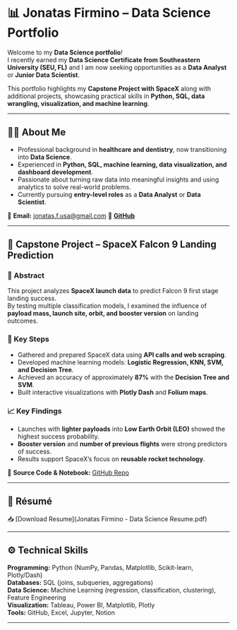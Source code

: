 # 📊 Jonatas Firmino – Data Science Portfolio  

Welcome to my **Data Science portfolio**!  
I recently earned my **Data Science Certificate from Southeastern University (SEU, FL)** and I am now seeking opportunities as a **Data Analyst** or **Junior Data Scientist**.  

This portfolio highlights my **Capstone Project with SpaceX** along with additional projects, showcasing practical skills in **Python, SQL, data wrangling, visualization, and machine learning**.  

---

## 👨‍💻 About Me  

- Professional background in **healthcare and dentistry**, now transitioning into **Data Science**.  
- Experienced in **Python, SQL, machine learning, data visualization, and dashboard development**.  
- Passionate about turning raw data into meaningful insights and using analytics to solve real-world problems.  
- Currently pursuing **entry-level roles** as a **Data Analyst** or **Data Scientist**.  

📧 **Email:** jonatas.f.usa@gmail.com 
🔗 **[GitHub](https://github.com/jonatasfps)**  

---

## 🚀 Capstone Project – SpaceX Falcon 9 Landing Prediction  

### 📌 Abstract  
This project analyzes **SpaceX launch data** to predict Falcon 9 first stage landing success.  
By testing multiple classification models, I examined the influence of **payload mass, launch site, orbit, and booster version** on landing outcomes.  

### 🔑 Key Steps  
- Gathered and prepared SpaceX data using **API calls and web scraping**.  
- Developed machine learning models: **Logistic Regression, KNN, SVM, and Decision Tree**.  
- Achieved an accuracy of approximately **87%** with the **Decision Tree and SVM**.  
- Built interactive visualizations with **Plotly Dash** and **Folium maps**.  

### 📈 Key Findings  
- Launches with **lighter payloads** into **Low Earth Orbit (LEO)** showed the highest success probability.  
- **Booster version** and **number of previous flights** were strong predictors of success.  
- Results support SpaceX’s focus on **reusable rocket technology**.  

📂 **Source Code & Notebook:** [GitHub Repo](https://github.com/jonatasfps/Final-Presentation---Applied-Data-Science)  

---

## 📄 Résumé  

📥 [Download Resume](Jonatas Firmino - Data Science Resume.pdf)  

---

## ⚙️ Technical Skills  

**Programming:** Python (NumPy, Pandas, Matplotlib, Scikit-learn, Plotly/Dash)  
**Databases:** SQL (joins, subqueries, aggregations)  
**Data Science:** Machine Learning (regression, classification, clustering), Feature Engineering  
**Visualization:** Tableau, Power BI, Matplotlib, Plotly  
**Tools:** GitHub, Excel, Jupyter, Notion  

---

